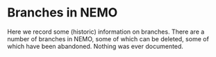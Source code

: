 # Branches in NEMO

Here we record some (historic) information on branches. There are a
number of branches in NEMO, some of which can be deleted, some of
which have been abandoned. Nothing was ever documented.
